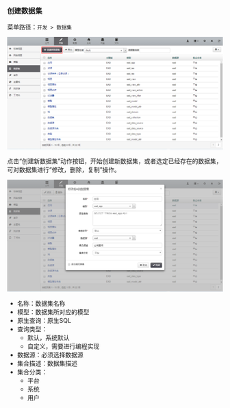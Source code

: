 ### 创建数据集

菜单路径：`开发 > 数据集`

![PNG](..\images\collection\1.png)

点击“创建新数据集”动作按钮，开始创建新数据集，或者选定已经存在的数据集，可对数据集进行“修改，删除，复制”操作。

![PNG](..\images\collection\2.png)

- 名称：数据集名称
- 模型：数据集所对应的模型
- 原生查询：原生SQL
- 查询类型：
  - 默认，系统默认
  - 自定义，需要进行编程实现
- 数据源：必须选择数据源
- 集合描述：数据集描述
- 集合分类：
  - 平台
  - 系统
  - 用户
